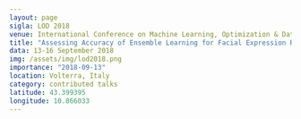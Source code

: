```yaml
---
layout: page
sigla: LOD 2018
venue: International Conference on Machine Learning, Optimization & Data science
title: "Assessing Accuracy of Ensemble Learning for Facial Expression Recognition"
data: 13-16 September 2018
img: /assets/img/lod2018.png
importance: "2018-09-13"
location: Volterra, Italy
category: contributed talks
latitude: 43.399395
longitude: 10.866033
---
```





